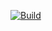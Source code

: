 [![Build](https://github.com/aneurinsmith/Phidias/actions/workflows/build.yml/badge.svg)](https://github.com/aneurinsmith/Phidias/actions/workflows/build.yml)

